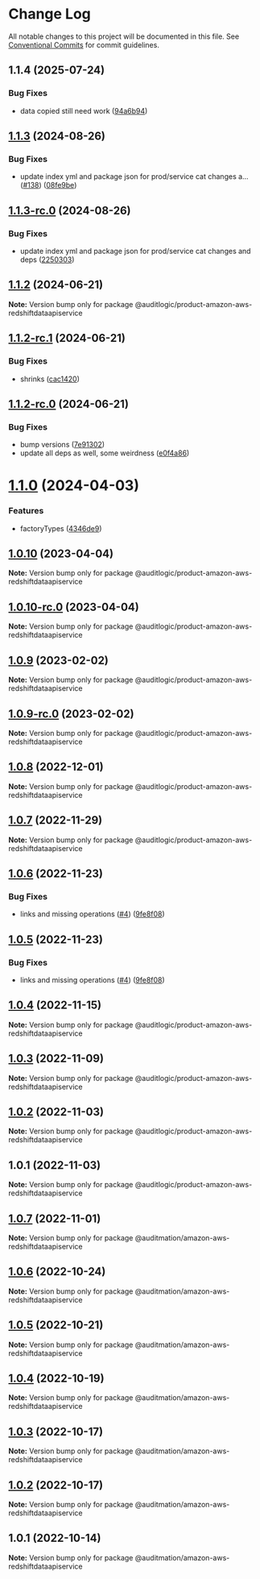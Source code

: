 # Change Log

All notable changes to this project will be documented in this file.
See [Conventional Commits](https://conventionalcommits.org) for commit guidelines.

## 1.1.4 (2025-07-24)


### Bug Fixes

* data copied still need work ([94a6b94](https://github.com/zerobias-org/product/commit/94a6b942fb0516367548599d739529536132755a))





## [1.1.3](https://github.com/auditlogic/product/compare/@auditlogic/product-amazon-aws-redshiftdataapiservice@1.1.2...@auditlogic/product-amazon-aws-redshiftdataapiservice@1.1.3) (2024-08-26)


### Bug Fixes

* update index yml and package json for prod/service cat changes a… ([#138](https://github.com/auditlogic/product/issues/138)) ([08fe9be](https://github.com/auditlogic/product/commit/08fe9beb1c8457462a19bc69caa02e6212d97e1a))





## [1.1.3-rc.0](https://github.com/auditlogic/product/compare/@auditlogic/product-amazon-aws-redshiftdataapiservice@1.1.2...@auditlogic/product-amazon-aws-redshiftdataapiservice@1.1.3-rc.0) (2024-08-26)


### Bug Fixes

* update index yml and package json for prod/service cat changes and deps ([2250303](https://github.com/auditlogic/product/commit/225030363a363608240135b7ebed386b28f01e4b))





## [1.1.2](https://github.com/auditlogic/product/compare/@auditlogic/product-amazon-aws-redshiftdataapiservice@1.1.2-rc.1...@auditlogic/product-amazon-aws-redshiftdataapiservice@1.1.2) (2024-06-21)

**Note:** Version bump only for package @auditlogic/product-amazon-aws-redshiftdataapiservice





## [1.1.2-rc.1](https://github.com/auditlogic/product/compare/@auditlogic/product-amazon-aws-redshiftdataapiservice@1.1.2-rc.0...@auditlogic/product-amazon-aws-redshiftdataapiservice@1.1.2-rc.1) (2024-06-21)


### Bug Fixes

* shrinks ([cac1420](https://github.com/auditlogic/product/commit/cac14200fefcd8183ab69fe89a47bd3f70f563e9))





## [1.1.2-rc.0](https://github.com/auditlogic/product/compare/@auditlogic/product-amazon-aws-redshiftdataapiservice@1.1.0...@auditlogic/product-amazon-aws-redshiftdataapiservice@1.1.2-rc.0) (2024-06-21)


### Bug Fixes

* bump versions ([7e91302](https://github.com/auditlogic/product/commit/7e913023b8b312150ed7762c32fbbe616be71de5))
* update all deps as well, some weirdness ([e0f4a86](https://github.com/auditlogic/product/commit/e0f4a864714e2d3de6bbf3da014d5312fe53be2f))





# [1.1.0](https://github.com/auditlogic/product/compare/@auditlogic/product-amazon-aws-redshiftdataapiservice@1.0.10...@auditlogic/product-amazon-aws-redshiftdataapiservice@1.1.0) (2024-04-03)


### Features

* factoryTypes ([4346de9](https://github.com/auditlogic/product/commit/4346de92693aee892fccf725338ffc7b80ab182b))





## [1.0.10](https://github.com/auditlogic/product/compare/@auditlogic/product-amazon-aws-redshiftdataapiservice@1.0.9...@auditlogic/product-amazon-aws-redshiftdataapiservice@1.0.10) (2023-04-04)

**Note:** Version bump only for package @auditlogic/product-amazon-aws-redshiftdataapiservice





## [1.0.10-rc.0](https://github.com/auditlogic/product/compare/@auditlogic/product-amazon-aws-redshiftdataapiservice@1.0.9...@auditlogic/product-amazon-aws-redshiftdataapiservice@1.0.10-rc.0) (2023-04-04)

**Note:** Version bump only for package @auditlogic/product-amazon-aws-redshiftdataapiservice





## [1.0.9](https://github.com/auditlogic/product/compare/@auditlogic/product-amazon-aws-redshiftdataapiservice@1.0.8...@auditlogic/product-amazon-aws-redshiftdataapiservice@1.0.9) (2023-02-02)

**Note:** Version bump only for package @auditlogic/product-amazon-aws-redshiftdataapiservice





## [1.0.9-rc.0](https://github.com/auditlogic/product/compare/@auditlogic/product-amazon-aws-redshiftdataapiservice@1.0.8...@auditlogic/product-amazon-aws-redshiftdataapiservice@1.0.9-rc.0) (2023-02-02)

**Note:** Version bump only for package @auditlogic/product-amazon-aws-redshiftdataapiservice





## [1.0.8](https://github.com/auditlogic/product/compare/@auditlogic/product-amazon-aws-redshiftdataapiservice@1.0.7...@auditlogic/product-amazon-aws-redshiftdataapiservice@1.0.8) (2022-12-01)

**Note:** Version bump only for package @auditlogic/product-amazon-aws-redshiftdataapiservice





## [1.0.7](https://github.com/auditlogic/product/compare/@auditlogic/product-amazon-aws-redshiftdataapiservice@1.0.6...@auditlogic/product-amazon-aws-redshiftdataapiservice@1.0.7) (2022-11-29)

**Note:** Version bump only for package @auditlogic/product-amazon-aws-redshiftdataapiservice





## [1.0.6](https://github.com/auditlogic/product/compare/@auditlogic/product-amazon-aws-redshiftdataapiservice@1.0.4...@auditlogic/product-amazon-aws-redshiftdataapiservice@1.0.6) (2022-11-23)


### Bug Fixes

* links and missing operations ([#4](https://github.com/auditlogic/product/issues/4)) ([9fe8f08](https://github.com/auditlogic/product/commit/9fe8f08fe7c57fdb79f991ac35bd6ac2e7dcad38))





## [1.0.5](https://github.com/auditlogic/product/compare/@auditlogic/product-amazon-aws-redshiftdataapiservice@1.0.4...@auditlogic/product-amazon-aws-redshiftdataapiservice@1.0.5) (2022-11-23)


### Bug Fixes

* links and missing operations ([#4](https://github.com/auditlogic/product/issues/4)) ([9fe8f08](https://github.com/auditlogic/product/commit/9fe8f08fe7c57fdb79f991ac35bd6ac2e7dcad38))





## [1.0.4](https://github.com/auditlogic/product/compare/@auditlogic/product-amazon-aws-redshiftdataapiservice@1.0.3...@auditlogic/product-amazon-aws-redshiftdataapiservice@1.0.4) (2022-11-15)

**Note:** Version bump only for package @auditlogic/product-amazon-aws-redshiftdataapiservice





## [1.0.3](https://github.com/auditlogic/product/compare/@auditlogic/product-amazon-aws-redshiftdataapiservice@1.0.2...@auditlogic/product-amazon-aws-redshiftdataapiservice@1.0.3) (2022-11-09)

**Note:** Version bump only for package @auditlogic/product-amazon-aws-redshiftdataapiservice





## [1.0.2](https://github.com/auditlogic/product/compare/@auditlogic/product-amazon-aws-redshiftdataapiservice@1.0.1...@auditlogic/product-amazon-aws-redshiftdataapiservice@1.0.2) (2022-11-03)

**Note:** Version bump only for package @auditlogic/product-amazon-aws-redshiftdataapiservice





## 1.0.1 (2022-11-03)

**Note:** Version bump only for package @auditlogic/product-amazon-aws-redshiftdataapiservice





## [1.0.7](https://github.com/auditmation/store-content/compare/@auditmation/amazon-aws-redshiftdataapiservice@1.0.6...@auditmation/amazon-aws-redshiftdataapiservice@1.0.7) (2022-11-01)

**Note:** Version bump only for package @auditmation/amazon-aws-redshiftdataapiservice





## [1.0.6](https://github.com/auditmation/store-content/compare/@auditmation/amazon-aws-redshiftdataapiservice@1.0.5...@auditmation/amazon-aws-redshiftdataapiservice@1.0.6) (2022-10-24)

**Note:** Version bump only for package @auditmation/amazon-aws-redshiftdataapiservice





## [1.0.5](https://github.com/auditmation/store-content/compare/@auditmation/amazon-aws-redshiftdataapiservice@1.0.4...@auditmation/amazon-aws-redshiftdataapiservice@1.0.5) (2022-10-21)

**Note:** Version bump only for package @auditmation/amazon-aws-redshiftdataapiservice





## [1.0.4](https://github.com/auditmation/store-content/compare/@auditmation/amazon-aws-redshiftdataapiservice@1.0.3...@auditmation/amazon-aws-redshiftdataapiservice@1.0.4) (2022-10-19)

**Note:** Version bump only for package @auditmation/amazon-aws-redshiftdataapiservice





## [1.0.3](https://github.com/auditmation/store-content/compare/@auditmation/amazon-aws-redshiftdataapiservice@1.0.2...@auditmation/amazon-aws-redshiftdataapiservice@1.0.3) (2022-10-17)

**Note:** Version bump only for package @auditmation/amazon-aws-redshiftdataapiservice





## [1.0.2](https://github.com/auditmation/store-content/compare/@auditmation/amazon-aws-redshiftdataapiservice@1.0.1...@auditmation/amazon-aws-redshiftdataapiservice@1.0.2) (2022-10-17)

**Note:** Version bump only for package @auditmation/amazon-aws-redshiftdataapiservice





## 1.0.1 (2022-10-14)

**Note:** Version bump only for package @auditmation/amazon-aws-redshiftdataapiservice
